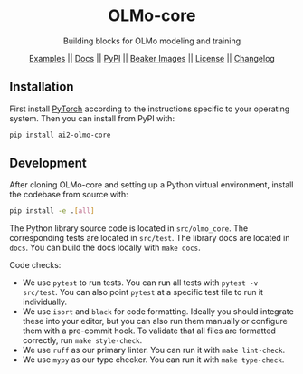 <div align="center">
  <h1>OLMo-core</h1>
  <p>Building blocks for OLMo modeling and training</p>
</div>
<p align="center">
  <a href="https://github.com/allenai/OLMo-core/tree/main/src/examples">Examples</a> ||
  <a href="https://olmo-core.readthedocs.io/en/latest/">Docs</a> ||
  <a href="https://pypi.org/project/ai2-olmo-core/">PyPI</a> ||
  <a href="https://beaker.org/ws/ai2/OLMo-core/images">Beaker Images</a> ||
  <a href="https://github.com/allenai/OLMo-core/blob/main/LICENSE">License</a> ||
  <a href="https://github.com/allenai/OLMo-core/blob/main/CHANGELOG.md">Changelog</a>
</p>

## Installation

First install [PyTorch](https://pytorch.org) according to the instructions specific to your operating system. Then you can install from PyPI with:

```bash
pip install ai2-olmo-core
```

## Development

After cloning OLMo-core and setting up a Python virtual environment, install the codebase from source with:

```bash
pip install -e .[all]
```

The Python library source code is located in `src/olmo_core`. The corresponding tests are located in `src/test`. The library docs are located in `docs`. You can build the docs locally with `make docs`.

Code checks:
- We use `pytest` to run tests. You can run all tests with `pytest -v src/test`. You can also point `pytest` at a specific test file to run it individually.
- We use `isort` and `black` for code formatting. Ideally you should integrate these into your editor, but you can also run them manually or configure them with a pre-commit hook. To validate that all files are formatted correctly, run `make style-check`.
- We use `ruff` as our primary linter. You can run it with `make lint-check`.
- We use `mypy` as our type checker. You can run it with `make type-check`.
